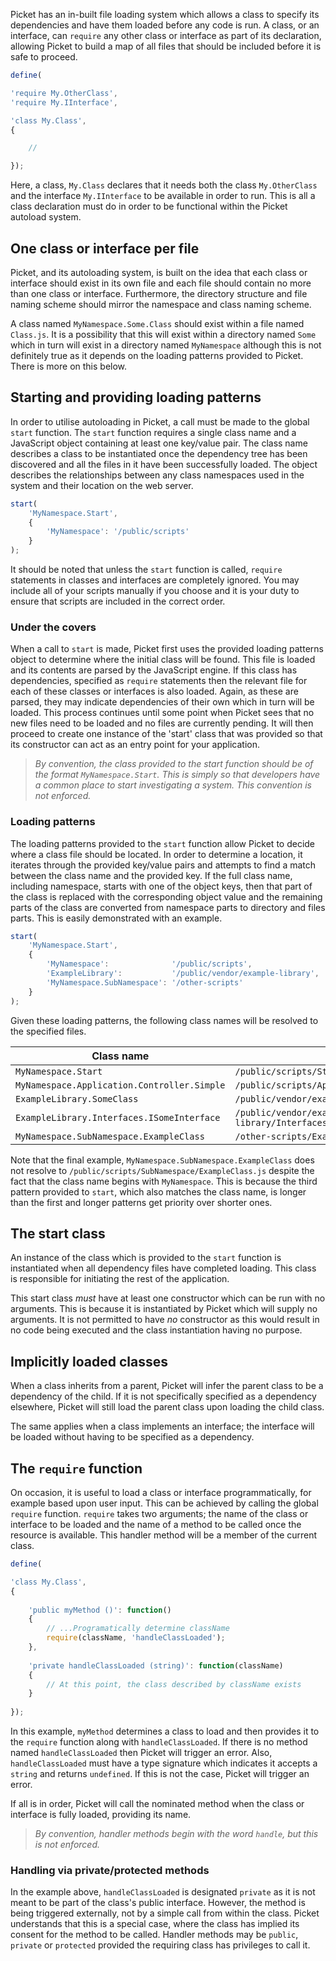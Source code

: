 Picket has an in-built file loading system which allows a class to specify its dependencies and have them loaded before any code is run. A class, or an interface, can `require` any other class or interface as part of its declaration, allowing Picket to build a map of all files that should be included before it is safe to proceed.

```javascript
define(

'require My.OtherClass',
'require My.IInterface',

'class My.Class',
{

    //

});
```

Here, a class, `My.Class` declares that it needs both the class `My.OtherClass` and the interface `My.IInterface` to be available in order to run. This is all a class declaration must do in order to be functional within the Picket autoload system.

## One class or interface per file

Picket, and its autoloading system, is built on the idea that each class or interface should exist in its own file and each file should contain no more than one class or interface. Furthermore, the directory structure and file naming scheme should mirror the namespace and class naming scheme.

A class named `MyNamespace.Some.Class` should exist within a file named `Class.js`. It is a possibility that this will exist within a directory named `Some` which in turn will exist in a directory named `MyNamespace` although this is not definitely true as it depends on the loading patterns provided to Picket. There is more on this below.

## Starting and providing loading patterns

In order to utilise autoloading in Picket, a call must be made to the global `start` function. The `start` function requires a single class name and a JavaScript object containing at least one key/value pair. The class name describes a class to be instantiated once the dependency tree has been discovered and all the files in it have been successfully loaded. The object describes the relationships between any class namespaces used in the system and their location on the web server.

```javascript
start(
    'MyNamespace.Start',
    {
        'MyNamespace': '/public/scripts'
    }
);
```

It should be noted that unless the `start` function is called, `require` statements in classes and interfaces are completely ignored. You may include all of your scripts manually if you choose and it is your duty to ensure that scripts are included in the correct order.

### Under the covers

When a call to `start` is made, Picket first uses the provided loading patterns object to determine where the initial class will be found. This file is loaded and its contents are parsed by the JavaScript engine. If this class has dependencies, specified as `require` statements then the relevant file for each of these classes or interfaces is also loaded. Again, as these are parsed, they may indicate dependencies of their own which in turn will be loaded. This process continues until some point when Picket sees that no new files need to be loaded and no files are currently pending. It will then proceed to create one instance of the 'start' class that was provided so that its constructor can act as an entry point for your application.

> *By convention, the class provided to the start function should be of the format `MyNamespace.Start`. This is simply so that developers have a common place to start investigating a system. This convention is not enforced.*

### Loading patterns

The loading patterns provided to the `start` function allow Picket to decide where a class file should be located. In order to determine a location, it iterates through the provided key/value pairs and attempts to find a match between the class name and the provided key. If the full class name, including namespace, starts with one of the object keys, then that part of the class is replaced with the corresponding object value and the remaining parts of the class are converted from namespace parts to directory and files parts. This is easily demonstrated with an example.

```javascript
start(
    'MyNamespace.Start',
    {
        'MyNamespace':              '/public/scripts',
        'ExampleLibrary':           '/public/vendor/example-library',
        'MyNamespace.SubNamespace': '/other-scripts'
    }
);
```

Given these loading patterns, the following class names will be resolved to the specified files.

Class name                                  | File location
------------------------------------------- | -----------------------------------------------------------
`MyNamespace.Start`                         | `/public/scripts/Start.js`
`MyNamespace.Application.Controller.Simple` | `/public/scripts/Application/Controller/Simple.js`
`ExampleLibrary.SomeClass`                  | `/public/vendor/example-library/SomeClass.js`
`ExampleLibrary.Interfaces.ISomeInterface`  | `/public/vendor/example-library/Interfaces/ISomeInterface.js`
`MyNamespace.SubNamespace.ExampleClass`     | `/other-scripts/ExampleClass.js`

Note that the final example, `MyNamespace.SubNamespace.ExampleClass` does not resolve to `/public/scripts/SubNamespace/ExampleClass.js` despite the fact that the class name begins with `MyNamespace`. This is because the third pattern provided to `start`, which also matches the class name, is longer than the first and longer patterns get priority over shorter ones.

## The start class

An instance of the class which is provided to the `start` function is instantiated when all dependency files have completed loading. This class is responsible for initiating the rest of the application.

This start class *must* have at least one constructor which can be run with no arguments. This is because it is instantiated by Picket which will supply no arguments. It is not permitted to have *no* constructor as this would result in no code being executed and the class instantiation having no purpose. 

## Implicitly loaded classes

When a class inherits from a parent, Picket will infer the parent class to be a dependency of the child. If it is not specifically specified as a dependency elsewhere, Picket will still load the parent class upon loading the child class.

The same applies when a class implements an interface; the interface will be loaded without having to be specified as a dependency.

## The `require` function

On occasion, it is useful to load a class or interface programmatically, for example based upon user input. This can be achieved by calling the global `require` function. `require` takes two arguments; the name of the class or interface to be loaded and the name of a method to be called once the resource is available. This handler method will be a member of the current class.

```javascript
define(

'class My.Class',
{
	
	'public myMethod ()': function()
	{
		// ...Programatically determine className
		require(className, 'handleClassLoaded');
	},
	
	'private handleClassLoaded (string)': function(className)
	{
		// At this point, the class described by className exists
	}
	
});
```

In this example, `myMethod` determines a class to load and then provides it to the `require` function along with `handleClassLoaded`. If there is no method named `handleClassLoaded` then Picket will trigger an error. Also, `handleClassLoaded` must have a type signature which indicates it accepts a `string` and returns `undefined`. If this is not the case, Picket will trigger an error.

If all is in order, Picket will call the nominated method when the class or interface is fully loaded, providing its name.

> *By convention, handler methods begin with the word `handle`, but this is not enforced.*

### Handling via private/protected methods

In the example above, `handleClassLoaded` is designated `private` as it is not meant to be part of the class's public interface. However, the method is being triggered externally, not by a simple call from within the class. Picket understands that this is a special case, where the class has implied its consent for the method to be called. Handler methods may be `public`, `private` or `protected` provided the requiring class has privileges to call it.